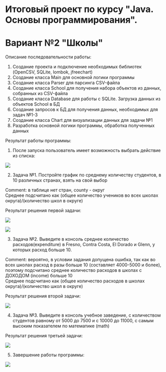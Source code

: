 # Итоговый проект по курсу "Java. Основы программирования". 
#                 Вариант №2 "Школы"

Описание последовательности работы:
1. Создание проекта и подключение необходимых библиотек (OpenCSV, SQLite, lombok, jfreechart)
2. Создание класса Main для основной логики программы
3. Создание класса Parser для парсинга CSV-файла
4. Создание класса School для получения набора объектов из данных, собранных из CSV-файла
5. Создание класса Database для работы с SQLite. Загрузка данных из объектов School в БД
6. Создание запросов к БД для получения данных, необходимых для задач №1-3
7. Создание класса Chart для визуализации данных для задачи №1
8. Разработка основной логики программы, обработка полученных данных

Результат работы программы:
1. После запуска пользователь имеет возможность выбрать действие из списка:
<p align="left">
  <img src="https://github.com/Elleath/rtf-java-2023/assets/122267570/ed17f397-54e8-4636-9928-b280ffdf7aa7">
</p>
   
2. Задача №1. Постройте график по среднему количеству студентов, в 10 различных странах, взять на свой выбор  

Comment: в таблице нет стран, county - округ  
Среднее подсчитано как (общее количество учеников во всех школах округа)/(количество школ в округе)    

Результат решения первой задачи:
<p align="left">
  <img src="https://github.com/Elleath/rtf-java-2023/assets/122267570/fcc0f03d-1db9-46b2-96d9-cbe524b6a5e2">
</p>

<p align="left">
  <img src="https://github.com/Elleath/rtf-java-2023/assets/122267570/3a1e1535-4e21-427f-a714-d628104c4ca6">
</p>

3. Задача №2. Выведите в консоль среднее количество расходов(expenditure) в Fresno, Contra Costa, El Dorado и Glenn, у которых расход больше 10.  

Comment: вероятно, в условии задания допущена ошибка, так как во всех школах расход
в разы больше 10 (составляет 4000-5000 и более), поэтому подсчитано среднее количество расходов
в школах с ДОХОДОМ (income) больше 10  
Среднее подсчитано как (общее количество расходов в школах округа)/(количество школ в округе)  

Результат решения второй задачи:
<p align="left">
  <img src="https://github.com/Elleath/rtf-java-2023/assets/122267570/5c95c4bc-28fd-4f4d-a68c-f570abde7abd">
</p>

4. Задача №3. Выведите в консоль учебное заведение, с количеством студентов равному от 5000 до 7500 и с 10000 до 11000, с самым высоким показателем по математике (math)

Результат решения третьей задачи:
<p align="left">
  <img src="https://github.com/Elleath/rtf-java-2023/assets/122267570/609a3715-2574-46ab-be13-02cdb099b3a4">
</p>

5. Завершение работы программы:
<p align="left">
  <img src="https://github.com/Elleath/rtf-java-2023/assets/122267570/d72d1abe-ab45-4c61-a6ae-2f8de60a44db">
</p>






